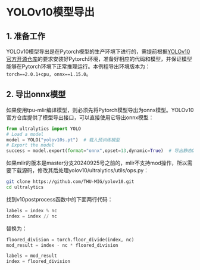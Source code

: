 # YOLOv10模型导出
## 1. 准备工作
YOLOv10模型导出是在Pytorch模型的生产环境下进行的，需提前根据[​YOLOv10官方开源仓库](https://github.com/THU-MIG/yolov10)的要求安装好Pytorch环境，准备好相应的代码和模型，并保证模型能够在Pytorch环境下正常推理运行。本例程导出环境版本为：`torch==2.0.1+cpu, onnx==1.15.0`。


## 2. 导出onnx模型
如果使用tpu-mlir编译模型，则必须先将Pytorch模型导出为onnx模型。YOLOv10官方仓库提供了模型导出接口，可以直接使用它导出onnx模型：

```python
from ultralytics import YOLO
# Load a model
model = YOLO("yolov10s.pt")  # 载入预训练模型
# Export the model
success = model.export(format="onnx",opset=13,dynamic=True)  # 导出静态ONNX模型，需设置batch参数注意opset为12/13
```
如果mlir的版本是master分支20240925号之前的，mlir不支持mod操作，所以需要下载源码，修改其后处理yolov10/ultralytics/utils/ops.py：
```bash
git clone https://github.com/THU-MIG/yolov10.git
cd ultralytics
```
找到v10postprocess函数中的下面两行代码：
```python
labels = index % nc
index = index // nc
```
替换为：
```python
floored_division = torch.floor_divide(index, nc)
mod_result = index - nc * floored_division

labels = mod_result
index = floored_division
```